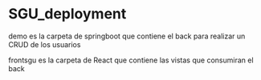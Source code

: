 # SGU_deployment

demo es la carpeta de springboot que contiene el back para realizar un CRUD de los usuarios

frontsgu es la carpeta de React que contiene las vistas que consumiran el back

